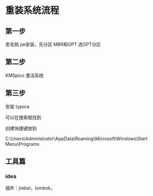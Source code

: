 # 重装系统流程

## 第一步

老毛桃 pe安装，先分区 MBR和GPT  选GPT分区

## 第二步

KMSpico 激活系统

## 第三步

安装  typora

可以在搜索框找到

创建快捷键放到

C:\Users\Administrator\AppData\Roaming\Microsoft\Windows\Start Menu\Programs

## 工具篇

### idea

插件：jrebel，lombok，